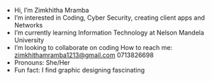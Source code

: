 -  Hi, I’m Zimkhitha Mramba
-  I’m interested in Coding, Cyber Security, creating client apps and Networks
-  I’m currently learning Information Technology at Nelson Mandela University
-  I’m looking to collaborate on coding
   How to reach me: zimkhithamramba1213@gmail.com
                      0713826698
- Pronouns: She/Her
- Fun fact: I find graphic designing fascinating 

<!---
ZMramba/ZMramba is a ✨ special ✨ repository because its `README.md` (this file) appears on your GitHub profile.
You can click the Preview link to take a look at your changes.
--->
